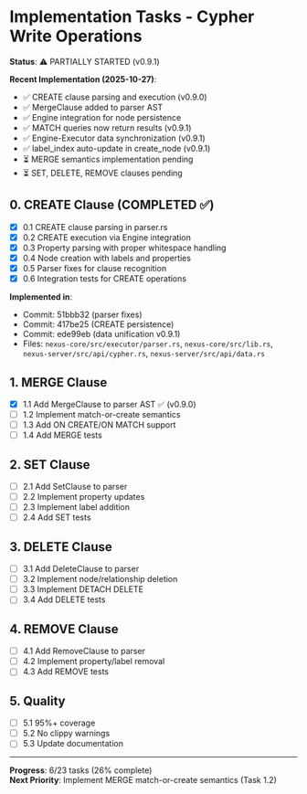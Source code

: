 # Implementation Tasks - Cypher Write Operations

**Status**: ⚠️ PARTIALLY STARTED (v0.9.1)

**Recent Implementation (2025-10-27)**:
- ✅ CREATE clause parsing and execution (v0.9.0)
- ✅ MergeClause added to parser AST
- ✅ Engine integration for node persistence
- ✅ MATCH queries now return results (v0.9.1)
- ✅ Engine-Executor data synchronization (v0.9.1)
- ✅ label_index auto-update in create_node (v0.9.1)
- ⏳ MERGE semantics implementation pending
- ⏳ SET, DELETE, REMOVE clauses pending

## 0. CREATE Clause (COMPLETED ✅)

- [x] 0.1 CREATE clause parsing in parser.rs
- [x] 0.2 CREATE execution via Engine integration
- [x] 0.3 Property parsing with proper whitespace handling
- [x] 0.4 Node creation with labels and properties
- [x] 0.5 Parser fixes for clause recognition
- [x] 0.6 Integration tests for CREATE operations

**Implemented in**:
- Commit: 51bbb32 (parser fixes)
- Commit: 417be25 (CREATE persistence)
- Commit: ede99eb (data unification v0.9.1)
- Files: `nexus-core/src/executor/parser.rs`, `nexus-core/src/lib.rs`, `nexus-server/src/api/cypher.rs`, `nexus-server/src/api/data.rs`

## 1. MERGE Clause

- [x] 1.1 Add MergeClause to parser AST ✅ (v0.9.0)
- [ ] 1.2 Implement match-or-create semantics
- [ ] 1.3 Add ON CREATE/ON MATCH support
- [ ] 1.4 Add MERGE tests

## 2. SET Clause
- [ ] 2.1 Add SetClause to parser
- [ ] 2.2 Implement property updates
- [ ] 2.3 Implement label addition
- [ ] 2.4 Add SET tests

## 3. DELETE Clause
- [ ] 3.1 Add DeleteClause to parser
- [ ] 3.2 Implement node/relationship deletion
- [ ] 3.3 Implement DETACH DELETE
- [ ] 3.4 Add DELETE tests

## 4. REMOVE Clause
- [ ] 4.1 Add RemoveClause to parser
- [ ] 4.2 Implement property/label removal
- [ ] 4.3 Add REMOVE tests

## 5. Quality
- [ ] 5.1 95%+ coverage
- [ ] 5.2 No clippy warnings
- [ ] 5.3 Update documentation

---

**Progress**: 6/23 tasks (26% complete)  
**Next Priority**: Implement MERGE match-or-create semantics (Task 1.2)
